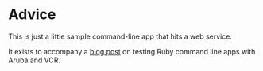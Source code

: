 # Advice

This is just a little sample command-line app that hits a web service. 

It exists to accompany a [blog post](http://georgemcintosh.com/vcr-and-aruba/) on testing Ruby command line apps with Aruba and VCR.
